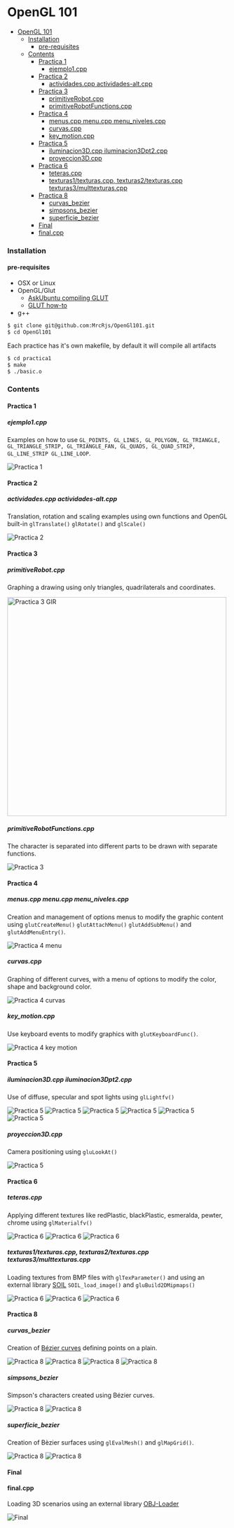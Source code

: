 OpenGL 101
============

* [OpenGL 101](#opengl-101)
     * [Installation](#installation)
        * [pre-requisites](#pre-requisites)
     * [Contents](#contents)
        * [Practica 1](#practica-1)
           * [ejemplo1.cpp](#ejemplo1cpp)
        * [Practica 2](#practica-2)
           * [actividades.cpp actividades-alt.cpp](#actividadescpp-actividades-altcpp)
        * [Practica 3](#practica-3)
           * [primitiveRobot.cpp](#primitiverobotcpp)
           * [primitiveRobotFunctions.cpp](#primitiverobotfunctionscpp)
        * [Practica 4](#practica-4)
           * [menus.cpp menu.cpp menu_niveles.cpp](#menuscpp-menucpp-menu_nivelescpp)
           * [curvas.cpp](#curvascpp)
           * [key_motion.cpp](#key_motioncpp)
        * [Practica 5](#practica-5)
           * [iluminacion3D.cpp iluminacion3Dpt2.cpp](#iluminacion3dcpp-iluminacion3dpt2cpp)
           * [proyeccion3D.cpp](#proyeccion3dcpp)
        * [Practica 6](#practica-6)
           * [teteras.cpp](#teterascpp)
           * [texturas1/texturas.cpp, texturas2/texturas.cpp texturas3/multtexturas.cpp](#texturas1texturascpp-texturas2texturascpp-texturas3multtexturascpp)
        * [Practica 8](#practica-8)
           * [curvas_bezier](#curvas_bezier)
           * [simpsons_bezier](#simpsons_bezier)
           * [superficie_bezier](#superficie_bezier)
        * [Final](#final)
        * [final.cpp](#finalcpp)

### Installation

#### pre-requisites

- OSX or Linux
- OpenGL/Glut
    - [AskUbuntu compiling GLUT](https://askubuntu.com/a/937531/907214)
    - [GLUT how-to](https://web.eecs.umich.edu/~sugih/courses/eecs487/glut-howto/)
- g++
 
```bash
$ git clone git@github.com:MrcRjs/OpenGl101.git
$ cd OpenGl101
```
 

Each practice has it's own makefile, by default it will compile all artifacts

```bash
$ cd practica1
$ make
$ ./basic.o
```

### Contents

#### Practica 1

##### ejemplo1.cpp

Examples on how to use `GL_POINTS, GL_LINES, GL_POLYGON, GL_TRIANGLE, GL_TRIANGLE_STRIP,
GL_TRIANGLE_FAN, GL_QUADS, GL_QUAD_STRIP, GL_LINE_STRIP GL_LINE_LOOP`.

![Practica 1](./img/p1_01.png)


#### Practica 2

##### actividades.cpp actividades-alt.cpp

Translation, rotation and scaling examples using own functions
and OpenGL built-in `glTranslate()` `glRotate()` and `glScale()` 

![Practica 2](./img/p2_01.png)

#### Practica 3

##### primitiveRobot.cpp

Graphing a drawing using only triangles, quadrilaterals and coordinates.

<img alt="Practica 3 GIR" src="/img/gir.jpg" height="500"/>

##### primitiveRobotFunctions.cpp

The character is separated into different parts to be drawn with separate functions.

![Practica 3](./img/p3_01.png)

#### Practica 4

##### menus.cpp menu.cpp menu_niveles.cpp

Creation and management of options menus to modify the graphic content using `glutCreateMenu()` `glutAttachMenu()` `glutAddSubMenu()` and `glutAddMenuEntry()`.

![Practica 4 menu](./img/p4_01.png)

##### curvas.cpp

Graphing of different curves, with a menu of options to modify the color, shape and background color.

![Practica 4 curvas](./img/p4_02.png)

##### key_motion.cpp

Use keyboard events to modify graphics with `glutKeyboardFunc()`.

![Practica 4 key motion](./img/p4_03.png)

#### Practica 5

##### iluminacion3D.cpp iluminacion3Dpt2.cpp 

Use of diffuse, specular and spot lights using `glLightfv()`

![Practica 5](./img/p5_01.png)
![Practica 5](./img/p5_02.png)
![Practica 5](./img/p5_04.png)
![Practica 5](./img/p5_06.png)
![Practica 5](./img/p5_03.png)
![Practica 5](./img/p5_07.png)

##### proyeccion3D.cpp

Camera positioning using `gluLookAt()`

![Practica 5](./img/p5_09.png)

#### Practica 6 

##### teteras.cpp

Applying different textures like redPlastic, blackPlastic, esmeralda, pewter, chrome using `glMaterialfv()`

![Practica 6](./img/p6_01.png)
![Practica 6](./img/p6_02.png)
![Practica 6](./img/p6_03.png)


##### texturas1/texturas.cpp, texturas2/texturas.cpp texturas3/multtexturas.cpp

Loading textures from BMP files with `glTexParameter()` and using an external library [SOIL](https://github.com/littlstar/soil) `SOIL_load_image()` and `gluBuild2DMipmaps()`

![Practica 6](./img/p6_05.png)
![Practica 6](./img/p6_06.png)
![Practica 6](./img/p6_07.png)

#### Practica 8

##### curvas_bezier

Creation of [Bézier curves](https://en.wikipedia.org/wiki/B%C3%A9zier_curve) defining points on a plain.

![Practica 8](./img/p8_01.png)
![Practica 8](./img/p8_02.png)
![Practica 8](./img/p8_03.png)
![Practica 8](./img/p8_04.png)

##### simpsons_bezier

Simpson's characters created using Bézier curves.

![Practica 8](./img/p8_05.png)
![Practica 8](./img/p8_07.png)

##### superficie_bezier

Creation of Bèzier surfaces using `glEvalMesh()` and `glMapGrid()`.

![Practica 8](./img/p8_08.png)
![Practica 8](./img/p8_09.png)

#### Final

#### final.cpp

Loading 3D scenarios using an external library [OBJ-Loader](https://github.com/Bly7/OBJ-Loader)

![Final](./img/final.jpeg)
